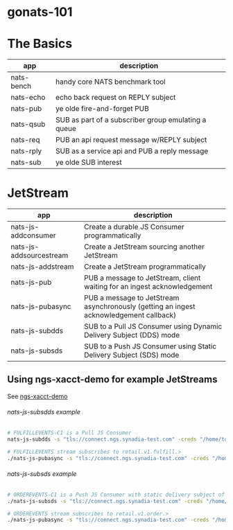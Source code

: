 # gonats-101

# The Basics

| app | description |
|-----|-----|
| nats-bench | handy core NATS benchmark tool |
| nats-echo | echo back request on REPLY subject |
| nats-pub | ye olde fire-and-forget PUB |
| nats-qsub | SUB as part of a subscriber group emulating a queue |
| nats-req | PUB an api request message w/REPLY subject |
| nats-rply | SUB as a service api and PUB a reply message |
| nats-sub | ye olde SUB interest |

# JetStream

| app                     | description                                                                              |
|-------------------------|------------------------------------------------------------------------------------------|
| nats-js-addconsumer     | Create a durable JS Consumer programmatically                                            |
| nats-js-addsourcestream | Create a JetStream sourcing another JetStream                                            |
| nats-js-addstream       | Create a JetStream programmatically                                                      |
| nats-js-pub             | PUB a message to JetStream, client waiting for an ingest acknowledgement                 |
| nats-js-pubasync        | PUB a message to JetStream asynchronously (getting an ingest acknowledgement callback)   |
| nats-js-subdds          | SUB to a Pull JS Consumer using Dynamic Delivery Subject (DDS) mode                      |
| nats-js-subsds          | SUB to a Push JS Consumer using Static Delivery Subject (SDS) mode                       |         

## Using ngs-xacct-demo for example JetStreams

See [ngs-xacct-demo](https://github.com/ConnectEverything/ngs-xacct-demo)

###### nats-js-subsdds example
```bash
# FULFILLEVENTS-C1 is a Pull JS Consumer
nats-js-subdds -s "tls://connect.ngs.synadia-test.com" -creds "/home/todd/.nkeys/creds/test-syn/todd-test-a/test-ash.creds" FULFILLEVENTS FULFILLEVENTS-C1

# FULFILLEVENTS stream subscribes to retail.v1.fulfill.>
./nats-js-pubasync -s "tls://connect.ngs.synadia-test.com" -creds "/home/todd/.nkeys/creds/test-syn/todd-test-a/test-ash.creds" "retail.v1.fulfill.completed" "Fulfill for order 1234 completed!"
```

###### nats-js-subsds example
```bash
# ORDEREVENTS-C1 is a Push JS Consumer with static delivery subject of deliver.retail.v1.order.events and deliver group of order-processor
./nats-js-subsds -s "tls://connect.ngs.synadia-test.com" -creds "/home/todd/.nkeys/creds/test-syn/todd-test-a/test-ash.creds" ORDEREVENTS ORDEREVENTS-C1

# ORDEREVENTS stream subscribes to retail.v1.order.>
./nats-js-pubasync -s "tls://connect.ngs.synadia-test.com" -creds "/home/todd/.nkeys/creds/test-syn/todd-test-a/test-ash.creds" "retail.v1.order.captured" "Captured order 1234!"
```
